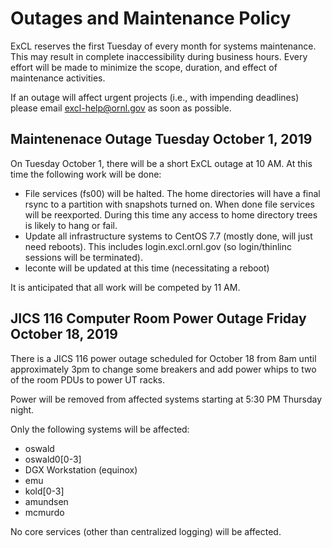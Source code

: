 # Outages and Maintenance Policy

ExCL reserves the first Tuesday of every month for systems maintenance. This may result in complete inaccessibility during business hours. Every effort will be made to minimize the scope, duration, and effect of maintenance activities.

If an outage will affect urgent projects \(i.e., with impending deadlines\) please email excl-help@ornl.gov as soon as possible.

## Maintenenace Outage Tuesday October 1, 2019

On Tuesday October 1, there will be a short ExCL outage at 10 AM. At this time the following work will be done:

* File services \(fs00\) will be halted. The home directories will have a final rsync to a partition with snapshots turned on. When done file services will be reexported. During this time any access to home directory trees is likely to hang or fail.
* Update all infrastructure systems to CentOS 7.7 \(mostly done, will just need reboots\). This includes login.excl.ornl.gov \(so login/thinlinc sessions will be terminated\).
* leconte will be updated at this time \(necessitating a reboot\)

It is anticipated that all work will be competed by 11 AM.

## JICS 116 Computer Room Power Outage Friday October 18, 2019

There is a JICS 116 power outage scheduled for October 18 from 8am until approximately 3pm to change some breakers and add power whips to two of the room PDUs to power UT racks.

Power will be removed from affected systems starting at 5:30 PM Thursday night.

Only the following systems will be affected:

* oswald
* oswald0\[0-3\]
* DGX Workstation \(equinox\)
* emu
* kold\[0-3\]
* amundsen
* mcmurdo

No core services \(other than centralized logging\) will be affected.

